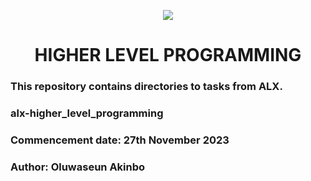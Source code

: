 <p align="center">
  <a href="https://skillicons.dev">
    <img src="https://skillicons.dev/icons?i=c,bash,python" />
  </a>
</p>
<h1 align="center">HIGHER LEVEL PROGRAMMING</h1>

<h3 align="left"> This repository contains directories to tasks from ALX.</h3>
<h3 align="left">alx-higher_level_programming</h3>  
<h3 align="left">Commencement date: 27th November 2023</h3>
<h3 align="left">Author: Oluwaseun Akinbo</h3>
